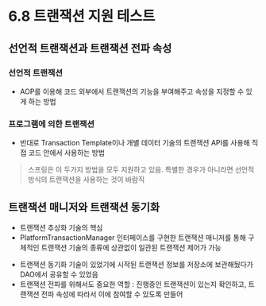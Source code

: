 # 6.8 트랜잭션 지원 테스트
## 선언적 트랜잭션과 트랜잭션 전파 속성
### 선언적 트랜잭션
* AOP를 이용해 코드 외부에서 트랜잭션의 기능을 부여해주고 속성을 지정할 수 있게 하는 방법
### 프로그램에 의한 트랜잭션
* 반대로 Transaction Template이나 개별 데이터 기술의 트랜잭션 API를 사용해 직접 코드 안에서 사용하는 방법

> 스프링은 이 두가지 방법을 모두 지원하고 있음. 특별한 경우가 아니라면 선언적 방식의 트랜잭션을 사용하는 것이 바람직

## 트랜잭션 매니저와 트랜잭션 동기화
* 트랜잭션 추상화 기술의 핵심
* PlatformTransactionManager 인터페이스를 구현한 트랜잭션 매니저를 통해 구체적인 트랜잭션 기술의 종류에 상관없이 일관된 트랜잭션 제어가 가능

- 트랜잭션 동기화 기술이 있었기에 시작된 트랜잭션 정보를 저장소에 보관해뒀다가 DAO에서 공유할 수 있었음
- 트랜잭션 전파를 위해서도 중요한 역할 : 진행중인 트랜잭션이 있는지 확인하고, 트랜잭션 전파 속성에 따라서 이에 참여할 수 있도록 만들어



